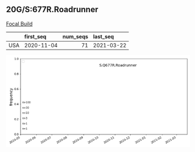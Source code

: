 

## 20G/S:677R.Roadrunner
[Focal Build](https://nextstrain.org/groups/neherlab/ncov/S.Q677R.Roadrunner?c=gt-S_677&f_country=USA)

|     | first_seq   |   num_seqs | last_seq   |
|:----|:------------|-----------:|:-----------|
| USA | 2020-11-04  |         71 | 2021-03-22 |

![Overall trends S.Q677R.Roadrunner](/overall_trends_figures/overall_trends_S.Q677R.Roadrunner.png)